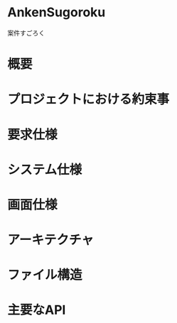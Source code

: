 # AnkenSugoroku
案件すごろく

# 概要

# プロジェクトにおける約束事

# 要求仕様

# システム仕様

# 画面仕様

# アーキテクチャ

# ファイル構造

# 主要なAPI

